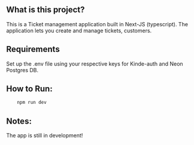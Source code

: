 ## What is this project?
This is a Ticket management application built in Next-JS (typescript). The application lets you create and manage tickets, customers.

## Requirements
Set up the .env file using your respective keys for Kinde-auth and Neon Postgres DB.

## How to Run:
```bash
    npm run dev
```
## Notes:
The app is still in development!